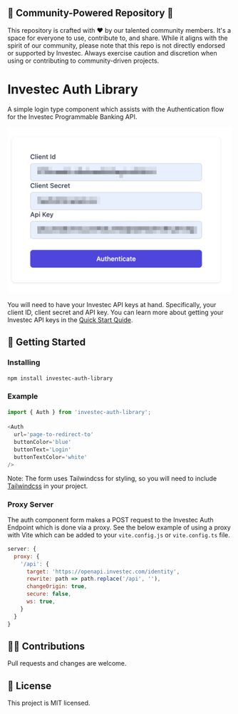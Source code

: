 ## 🌟 Community-Powered Repository 🌟

This repository is crafted with ❤️ by our talented community members. It's a space for everyone to use, contribute to, and share. While it aligns with the spirit of our community, please note that this repo is not directly endorsed or supported by Investec. Always exercise caution and discretion when using or contributing to community-driven projects.

# Investec Auth Library

A simple login type component which assists with the Authentication flow for the Investec Programmable Banking API.

![Example](/docs/Example_Auth.png)

You will need to have your Investec API keys at hand.
Specifically, your client ID, client secret and API key. You can learn more about getting your Investec API keys in the [Quick Start Quide](https://offerzen.gitbook.io/programmable-banking-community-wiki/developer-tools/quick-start-guide#how-to-get-your-api-keys).

## 🔑 Getting Started

### Installing

``` bash
npm install investec-auth-library
```

### Example

``` javascript
import { Auth } from 'investec-auth-library';

<Auth
  url='page-to-redirect-to'
  buttonColor='blue'
  buttonText='Login'
  buttonTextColor='white'
/>

```
Note: The form uses Tailwindcss for styling, so you will need to include [Tailwindcss](https://tailwindcss.com/docs/installation) in your project.

### Proxy Server

The auth component form makes a POST request to the Investec Auth Endpoint which is done via a proxy. See the below example of using a proxy with Vite which can be added to your `vite.config.js` or `vite.config.ts` file.

``` javascript
server: {
  proxy: {
    '/api': {
      target: 'https://openapi.investec.com/identity',
      rewrite: path => path.replace('/api', ''),
      changeOrigin: true,
      secure: false,
      ws: true,
    }
  }
}
```

## 🧑‍💻 Contributions

Pull requests and changes are welcome.

## 📄 License

This project is MIT licensed.
